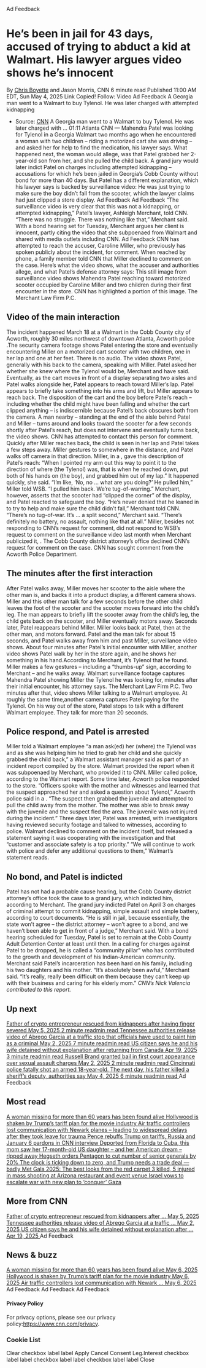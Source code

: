 Ad Feedback
#  He’s been in jail for 43 days, accused of trying to abduct a kid at Walmart. His lawyer argues video shows he’s innocent 
By [Chris Boyette](https://www.cnn.com/profiles/chris-boyette) and Jason Morris, CNN 
6 minute read 
Published 11:00 AM EDT, Sun May 4, 2025 
Link Copied! 
Follow:
Video Ad Feedback
A Georgia man went to a Walmart to buy Tylenol. He was later charged with attempted kidnapping 
- Source: [CNN](https://www.cnn.com/)
A Georgia man went to a Walmart to buy Tylenol. He was later charged with ...
01:11 
Atlanta CNN — 
Mahendra Patel was looking for Tylenol in a Georgia Walmart two months ago when he encountered a woman with two children – riding a motorized cart she was driving – and asked her for help to find the medication, his lawyer says. 
What happened next, the woman would allege, was that Patel grabbed her 2-year-old son from her, and she pulled the child back. A grand jury would later indict Patel on charges including attempted kidnapping – accusations for which he’s been jailed in Georgia’s Cobb County without bond for more than 40 days. 
But Patel has a different explanation, which his lawyer says is backed by surveillance video: He was just trying to make sure the boy didn’t fall from the scooter, which the lawyer claims had just clipped a store display. 
Ad Feedback
Ad Feedback
“The surveillance video is very clear that this was not a kidnapping, or attempted kidnapping,” Patel’s lawyer, Ashleigh Merchant, told CNN. 
“There was no struggle. There was nothing like that,” Merchant said. 
With a bond hearing set for Tuesday, Merchant argues her client is innocent, partly citing the video that she subpoenaed from Walmart and shared with media outlets including CNN. 
Ad Feedback
CNN has attempted to reach the accuser, Caroline Miller, who previously has spoken publicly about the incident, for comment. When reached by phone, a family member told CNN that Miller declined to comment on the case. 
Here’s what the video shows, what the accuser and authorities allege, and what Patel’s defense attorney says: 
This still image from surveillance video shows Mahendra Patel reaching toward motorized scooter occupied by Caroline Miller and two children during their first encounter in the store. CNN has highlighted a portion of this image.
The Merchant Law Firm P.C.
##  Video of the main interaction 
The incident happened March 18 at a Walmart in the Cobb County city of Acworth, roughly 30 miles northwest of downtown Atlanta, Acworth police .The security camera footage shows Patel entering the store and eventually encountering Miller on a motorized cart scooter with two children, one in her lap and one at her feet. There is no audio. 
The video shows Patel, generally with his back to the camera, speaking with Miller. Patel asked her whether she knew where the Tylenol would be, Merchant and have said. 
Eventually, as the cart moves in front of a display separating two aisles and Patel walks alongside her, Patel appears to reach toward Miller’s lap. Patel appears to briefly take something into his arms and lift, but Miller appears to reach back. The disposition of the cart and the boy before Patel’s reach – including whether the child might have been falling and whether the cart clipped anything – is indiscernible because Patel’s back obscures both from the camera. 
A man nearby – standing at the end of the aisle behind Patel and Miller – turns around and looks toward the scooter for a few seconds shortly after Patel’s reach, but does not intervene and eventually turns back, the video shows. CNN has attempted to contact this person for comment. 
Quickly after Miller reaches back, the child is seen in her lap and Patel takes a few steps away. Miller gestures to somewhere in the distance, and Patel walks off camera in that direction. 
Miller, in a , gave this description of Patel’s reach: “When I pointed my arm out this way to point it to the direction of where (the Tylenol) was, that is when he reached down, put both of his hands on (the boy), and grabbed him out of my lap.” 
It happened quickly, she said. “I’m like, ‘No, no … what are you doing?’ He pulled him,” Miller told WSB. “I pulled him back. We’re tug-of-warring.” 
Merchant, however, asserts that the scooter had “clipped the corner” of the display, and Patel reacted to safeguard the boy. “He’s never denied that he leaned in to try to help and make sure the child didn’t fall,” Merchant told CNN. 
“There’s no tug-of-war. It’s … a split second,” Merchant said. “There’s definitely no battery, no assault, nothing like that at all.” 
Miller, besides not responding to CNN’s request for comment, did not respond to WSB’s request to comment on the surveillance video last month when Merchant publicized it, . 
The Cobb County district attorney’s office declined CNN’s request for comment on the case. CNN has sought comment from the Acworth Police Department. 
##  The minutes after the first interaction 
After Patel walks away, Miller moves her scooter to the aisle where the other man is, and backs it into a product display, a different camera shows. Miller and this other man talk for a few seconds before the other child leaves the foot of the scooter and the scooter moves forward into the child’s leg. The man appears to briefly lift the scooter away from the child’s leg, the child gets back on the scooter, and Miller eventually motors away. 
Seconds later, Patel reappears behind Miller. Miller looks back at Patel, then at the other man, and motors forward. Patel and the man talk for about 15 seconds, and Patel walks away from him and past Miller, surveillance video shows. 
About four minutes after Patel’s initial encounter with Miller, another video shows Patel walk by her in the store again, and he shows her something in his hand.According to Merchant, it’s Tylenol that he found. Miller makes a few gestures – including a “thumbs-up” sign, according to Merchant – and he walks away. 
Walmart surveillance footage captures Mahendra Patel showing Miller the Tylenol he was looking for, minutes after their initial encounter, his attorney says.
The Merchant Law Firm P.C.
Two minutes after that, video shows Miller talking to a Walmart employee. At roughly the same time,another camera captures Patel paying for the Tylenol. 
On his way out of the store, Patel stops to talk with a different Walmart employee. They talk for more than 20 seconds. 
##  Police respond, and Patel is arrested 
Miller told a Walmart employee “a man ask(ed) her (where) the Tylenol was and as she was helping him he tried to grab her child and she quickly grabbed the child back,” a Walmart assistant manager said as part of an incident report compiled by the store. Walmart provided the report when it was subpoenaed by Merchant, who provided it to CNN. 
Miller called police, according to the Walmart report. Some time later, Acworth police responded to the store. 
“Officers spoke with the mother and witnesses and learned that the suspect approached her and asked a question about Tylenol,” Acworth police said in a . “The suspect then grabbed the juvenile and attempted to pull the child away from the mother. The mother was able to break away with the juvenile and the suspect fled the area. The juvenile was not injured during the incident.” 
Three days later, Patel was arrested, with investigators having reviewed security footage and talked to witnesses, according to police. 
Walmart declined to comment on the incident itself, but released a statement saying it was cooperating with the investigation and that “customer and associate safety is a top priority.” 
“We will continue to work with police and defer any additional questions to them,” Walmart’s statement reads. 
##  No bond, and Patel is indicted 
Patel has not had a probable cause hearing, but the Cobb County district attorney’s office took the case to a grand jury, which indicted him, according to Merchant. 
The grand jury indicted Patel on April 3 on charges of criminal attempt to commit kidnapping, simple assault and simple battery, according to court documents. 
“He is still in jail, because essentially, the state won’t agree – the district attorney – won’t agree to a bond, and we haven’t been able to get in front of a judge,” Merchant said. 
With a bond hearing scheduled for Tuesday, Patel is set to remain at the Cobb County Adult Detention Center at least until then. 
In a calling for charges against Patel to be dropped, he is called a “community pillar” who has contributed to the growth and development of his Indian-American community. 
Merchant said Patel’s incarceration has been hard on his family, including his two daughters and his mother. 
“It’s absolutely been awful,” Merchant said. “It’s really, really been difficult on them because they can’t keep up with their business and caring for his elderly mom.” 
_CNN’s Nick Valencia contributed to this report._
## Up next
[ Father of crypto entrepreneur rescued from kidnappers after having finger severed May 5, 2025  2 minute readmin read ](https://www.cnn.com/2025/05/04/europe/crypto-entrepreneur-finger-severed-intl-latam?iid=cnn_buildContentRecirc_end_recirc)
[ Tennessee authorities release video of Abrego Garcia at a traffic stop that officials have used to paint him as a criminal May 2, 2025  7 minute readmin read ](https://www.cnn.com/2025/05/02/politics/tennessee-abrego-garcia-traffic-stop?iid=cnn_buildContentRecirc_end_recirc)
[ US citizen says he and his wife detained without explanation after returning from Canada Apr 19, 2025  3 minute readmin read ](https://www.cnn.com/2025/04/18/us/us-citizen-detained-canada/index.html?iid=cnn_buildContentRecirc_end_recirc)
[ Russell Brand granted bail in first court appearance over sexual assault charges May 2, 2025  2 minute readmin read ](https://www.cnn.com/2025/05/02/entertainment/russell-brand-court-sexual-assault-charges-intl?iid=cnn_buildContentRecirc_end_recirc)
[ Cincinnati police fatally shot an armed 18-year-old. The next day, his father killed a sheriff’s deputy, authorities say May 4, 2025  6 minute readmin read ](https://www.cnn.com/2025/05/03/us/ohio-rodney-hinton-jr-arrest-hnk?iid=cnn_buildContentRecirc_end_recirc)
Ad Feedback
## Most read
[ A woman missing for more than 60 years has been found alive ](https://www.cnn.com/2025/05/05/us/audrey-backeberg-missing-found-alive?iid=cnn_buildContentRecirc_end_recirc)
[ Hollywood is shaken by Trump’s tariff plan for the movie industry ](https://www.cnn.com/2025/05/05/media/movie-tariffs-trump-hollywood?iid=cnn_buildContentRecirc_end_recirc)
[ Air traffic controllers lost communication with Newark planes – leading to widespread delays after they took leave for trauma ](https://www.cnn.com/2025/05/05/us/newark-airport-additional-flight-delays?iid=cnn_buildContentRecirc_end_recirc)
[ Pence rebuffs Trump on tariffs, Russia and January 6 pardons in CNN interview ](https://www.cnn.com/2025/05/05/politics/january-6-pence-trump-tariffs-russia?iid=cnn_buildContentRecirc_end_recirc)
[ Deported from Florida to Cuba, this mom saw her 17-month-old US daughter – and her American dream – ripped away ](https://www.cnn.com/2025/05/05/americas/heidy-sanchez-cuba-mom-deported-us-daughter-intl-latam?iid=cnn_buildContentRecirc_end_recirc)
[ Hegseth orders Pentagon to cut number of senior generals by 20% ](https://www.cnn.com/2025/05/05/politics/hegseth-orders-pentagon-cut-senior-generals?iid=cnn_buildContentRecirc_end_recirc)
[ The clock is ticking down to zero, and Trump needs a trade deal — badly ](https://www.cnn.com/2025/05/05/business/trade-war-deal-trump?iid=cnn_buildContentRecirc_end_recirc)
[ Met Gala 2025: The best looks from the red carpet ](https://www.cnn.com/2025/05/05/style/met-gala-2025-red-carpet-fashion?iid=cnn_buildContentRecirc_end_recirc)
[ 3 killed, 5 injured in mass shooting at Arizona restaurant and event venue ](https://www.cnn.com/2025/05/05/us/shooting-glendale-arizona-multiple-injured-hnk?iid=cnn_buildContentRecirc_end_recirc)
[ Israel vows to escalate war with new plan to ‘conquer’ Gaza ](https://www.cnn.com/2025/05/05/middleeast/israel-gaza-expansion-hnk-intl?iid=cnn_buildContentRecirc_end_recirc)
## More from CNN
[ Father of crypto entrepreneur rescued from kidnappers after ... May 5, 2025  ](https://www.cnn.com/2025/05/04/europe/crypto-entrepreneur-finger-severed-intl-latam?iid=cnn_buildContentRecirc_end_recirc)
[ Tennessee authorities release video of Abrego Garcia at a traffic ... May 2, 2025  ](https://www.cnn.com/2025/05/02/politics/tennessee-abrego-garcia-traffic-stop?iid=cnn_buildContentRecirc_end_recirc)
[ US citizen says he and his wife detained without explanation after ... Apr 19, 2025  ](https://www.cnn.com/2025/04/18/us/us-citizen-detained-canada/index.html?iid=cnn_buildContentRecirc_end_recirc)
Ad Feedback
## News & buzz
[ A woman missing for more than 60 years has been found alive May 6, 2025  ](https://www.cnn.com/2025/05/05/us/audrey-backeberg-missing-found-alive?iid=cnn_buildContentRecirc_end_recirc)
[ Hollywood is shaken by Trump’s tariff plan for the movie industry May 6, 2025  ](https://www.cnn.com/2025/05/05/media/movie-tariffs-trump-hollywood?iid=cnn_buildContentRecirc_end_recirc)
[ Air traffic controllers lost communication with Newark ... May 6, 2025  ](https://www.cnn.com/2025/05/05/us/newark-airport-additional-flight-delays?iid=cnn_buildContentRecirc_end_recirc)
Ad Feedback
Ad Feedback
Ad Feedback
#### Privacy Policy
For privacy options, please see our privacy policy:<https://www.cnn.com/privacy>.
### Cookie List
Clear
checkbox label label
Apply Cancel
Consent Leg.Interest
checkbox label label
checkbox label label
checkbox label label
Close
